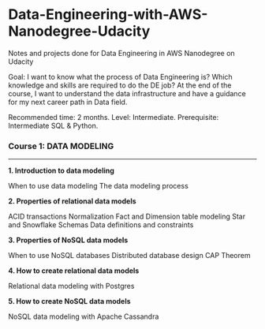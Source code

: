 # Data-Engineering-with-AWS-Nanodegree-Udacity
Notes and projects done for Data Engineering in AWS Nanodegree on Udacity

Goal: I want to know what the process of Data Engineering is? Which knowledge and skills are required to do the DE job? At the end of the course, I want to understand the data infrastructure and have a guidance for my next career path in Data field. 

Recommended time: 2 months. Level: Intermediate. Prerequisite: Intermediate SQL & Python.

### Course 1: DATA MODELING
---

**1. Introduction to data modeling**

When to use data modeling
The data modeling process

**2. Properties of relational data models**

ACID transactions
Normalization
Fact and Dimension table modeling
Star and Snowflake Schemas
Data definitions and constraints

**3. Properties of NoSQL data models**

When to use NoSQL databases
Distributed database design
CAP Theorem

**4. How to create relational data models**

Relational data modeling with Postgres

**5. How to create NoSQL data models**

NoSQL data modeling with Apache Cassandra